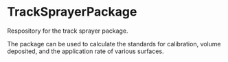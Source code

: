 # TrackSprayerPackage
Respository for the track sprayer package.

The package can be used to calculate the standards for calibration, volume deposited, and the application rate of various surfaces.
